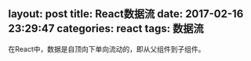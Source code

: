 layout: post
title: React数据流
date: 2017-02-16 23:29:47
categories: react
tags: 数据流
---
在React中，数据是自顶向下单向流动的，即从父组件到子组件。
<!-- more -->
